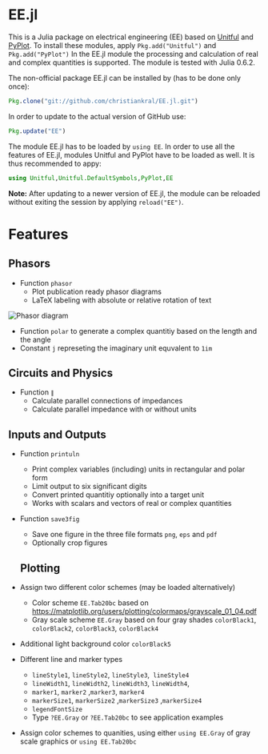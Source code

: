 # EE.jl

This is a Julia package on electrical engineering (EE) based on [Unitful](https://github.com/ajkeller34/Unitful.jl) and [PyPlot](https://github.com/JuliaPy/PyPlot.jl). To install these modules, apply `Pkg.add("Unitful")` and `Pkg.add("PyPlot")` 
In the EE.jl module the processing and calculation of real and complex quantities is supported. The module is tested with Julia 0.6.2.

The non-official package EE.jl can be installed by (has to be done only once):

```julia
Pkg.clone("git://github.com/christiankral/EE.jl.git")
```

In order to update to the actual version of GitHub use:

```julia
Pkg.update("EE")
```

The module EE.jl has to be loaded by `using EE`. In order to use all the features of EE.jl, modules Unitful and PyPlot have to be loaded as well. It is thus recommended to appy:

```julia
using Unitful,Unitful.DefaultSymbols,PyPlot,EE
```

**Note:**  After updating to a newer version of EE.jl, the module can be reloaded without exiting the session by applying `reload("EE")`.

# Features

## Phasors

- Function `phasor`
    - Plot publication ready phasor diagrams
    - LaTeX labeling with absolute or relative rotation of text

![Phasor diagram](https://raw.githubusercontent.com/christiankral/EE.jl/master/resources/phasordiagram.png?raw=true)

- Function `polar` to generate a complex quantitiy based on the length and the angle
- Constant `j` represeting the imaginary unit equvalent to `1im`

## Circuits and Physics

- Function `∥`
    - Calculate parallel connections of impedances
    - Calculate parallel impedance with or without units
  
## Inputs and Outputs

- Function `printuln`
    - Print complex variables (including) units in rectangular and polar form
    - Limit output to six significant digits
    - Convert printed quantitiy optionally into a target unit
    - Works with scalars and vectors of real or complex quantities
- Function `save3fig`
    - Save one figure in the three file formats `png`, `eps` and `pdf`
    - Optionally crop figures
    
    ## Plotting
    
- Assign two different color schemes (may be loaded alternatively) 
    - Color scheme `EE.Tab20bc` based on https://matplotlib.org/users/plotting/colormaps/grayscale_01_04.pdf
     - Gray scale scheme `EE.Gray` based on four gray shades
     `colorBlack1`, `colorBlack2`, `colorBlack3`, `colorBlack4` 
- Additional light background color `colorBlack5`
- Different line and marker types
    - `lineStyle1`, `lineStyle2`, `lineStyle3`,` lineStyle4`
    - `lineWidth1`, `lineWidth2`, `lineWidth3`, `lineWidth4`,
    - `marker1`, `marker2` ,`marker3`, `marker4`
    - `markerSize1`, `markerSize2` ,`markerSize3` ,`markerSize4`
    - `legendFontSize` 
    - Type `?EE.Gray` or `?EE.Tab20bc` to see application examples
- Assign color schemes to quanities, using either `using EE.Gray` of gray scale graphics or `using EE.Tab20bc`